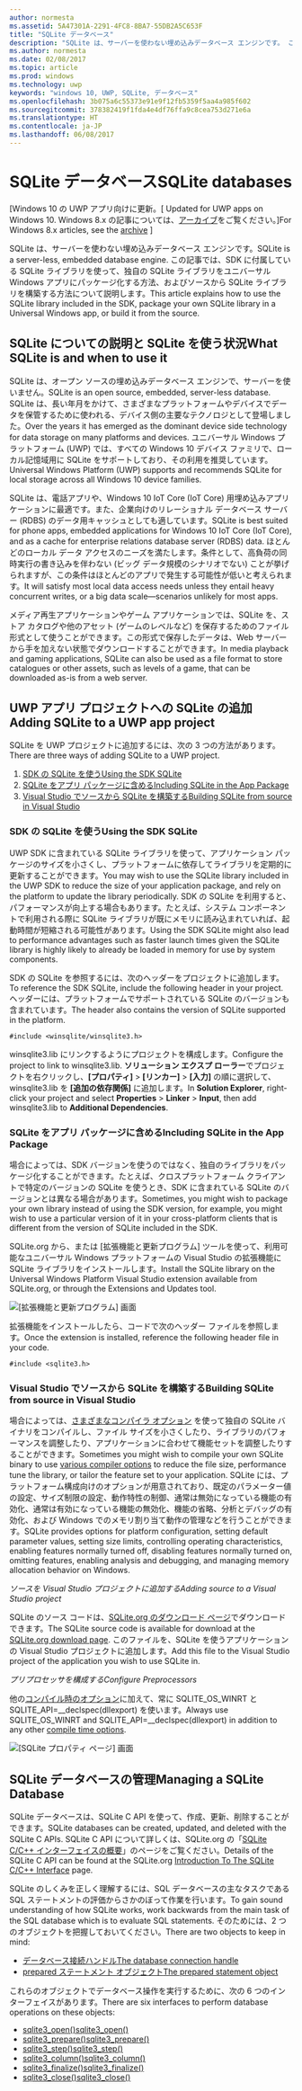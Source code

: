 ```yaml
---
author: normesta
ms.assetid: 5A47301A-2291-4FC8-8BA7-55DB2A5C653F
title: "SQLite データベース"
description: "SQLite は、サーバーを使わない埋め込みデータベース エンジンです。 この記事では、SDK に付属している SQLite ライブラリを使って、独自の SQLite ライブラリをユニバーサル Windows アプリにパッケージ化する方法、およびソースから SQLite ライブラリを構築する方法について説明します。"
ms.author: normesta
ms.date: 02/08/2017
ms.topic: article
ms.prod: windows
ms.technology: uwp
keywords: "windows 10, UWP, SQLite, データベース"
ms.openlocfilehash: 3b075a6c55373e91e9f12fb5359f5aa4a985f602
ms.sourcegitcommit: 378382419f1fda4e4df76ffa9c8cea753d271e6a
ms.translationtype: HT
ms.contentlocale: ja-JP
ms.lasthandoff: 06/08/2017
---
```

# <a name="sqlite-databases"></a><span data-ttu-id="7767e-105">SQLite データベース</span><span class="sxs-lookup"><span data-stu-id="7767e-105">SQLite databases</span></span>

<span data-ttu-id="7767e-106">\[Windows 10 の UWP アプリ向けに更新。</span><span class="sxs-lookup"><span data-stu-id="7767e-106">\[ Updated for UWP apps on Windows 10.</span></span> <span data-ttu-id="7767e-107">Windows 8.x の記事については、[アーカイブ](http://go.microsoft.com/fwlink/p/?linkid=619132)をご覧ください。\]</span><span class="sxs-lookup"><span data-stu-id="7767e-107">For Windows 8.x articles, see the [archive](http://go.microsoft.com/fwlink/p/?linkid=619132) \]</span></span>


<span data-ttu-id="7767e-108">SQLite は、サーバーを使わない埋め込みデータベース エンジンです。</span><span class="sxs-lookup"><span data-stu-id="7767e-108">SQLite is a server-less, embedded database engine.</span></span> <span data-ttu-id="7767e-109">この記事では、SDK に付属している SQLite ライブラリを使って、独自の SQLite ライブラリをユニバーサル Windows アプリにパッケージ化する方法、およびソースから SQLite ライブラリを構築する方法について説明します。</span><span class="sxs-lookup"><span data-stu-id="7767e-109">This article explains how to use the SQLite library included in the SDK, package your own SQLite library in a Universal Windows app, or build it from the source.</span></span>

## <a name="what-sqlite-is-and-when-to-use-it"></a><span data-ttu-id="7767e-110">SQLite についての説明と SQLite を使う状況</span><span class="sxs-lookup"><span data-stu-id="7767e-110">What SQLite is and when to use it</span></span>

<span data-ttu-id="7767e-111">SQLite は、オープン ソースの埋め込みデータベース エンジンで、サーバーを使いません。</span><span class="sxs-lookup"><span data-stu-id="7767e-111">SQLite is an open source, embedded, server-less database.</span></span> <span data-ttu-id="7767e-112">SQLite は、長い年月をかけて、さまざまなプラットフォームやデバイスでデータを保管するために使われる、デバイス側の主要なテクノロジとして登場しました。</span><span class="sxs-lookup"><span data-stu-id="7767e-112">Over the years it has emerged as the dominant device side technology for data storage on many platforms and devices.</span></span> <span data-ttu-id="7767e-113">ユニバーサル Windows プラットフォーム (UWP) では、すべての Windows 10 デバイス ファミリで、ローカル記憶域用に SQLite をサポートしており、その利用を推奨しています。</span><span class="sxs-lookup"><span data-stu-id="7767e-113">Universal Windows Platform (UWP) supports and recommends SQLite for local storage across all Windows 10 device families.</span></span>

<span data-ttu-id="7767e-114">SQLite は、電話アプリや、Windows 10 IoT Core (IoT Core) 用埋め込みアプリケーションに最適です。また、企業向けのリレーショナル データベース サーバー (RDBS) のデータ用キャッシュとしても適しています。</span><span class="sxs-lookup"><span data-stu-id="7767e-114">SQLite is best suited for phone apps, embedded applications for Windows 10 IoT Core (IoT Core), and as a cache for enterprise relations database server (RDBS) data.</span></span> <span data-ttu-id="7767e-115">ほとんどのローカル データ アクセスのニーズを満たします。条件として、高負荷の同時実行の書き込みを伴わない (ビッグ データ規模のシナリオでない) ことが挙げられますが、この条件はほとんどのアプリで発生する可能性が低いと考えられます。</span><span class="sxs-lookup"><span data-stu-id="7767e-115">It will satisfy most local data access needs unless they entail heavy concurrent writes, or a big data scale—scenarios unlikely for most apps.</span></span>

<span data-ttu-id="7767e-116">メディア再生アプリケーションやゲーム アプリケーションでは、SQLite を、ストア カタログや他のアセット (ゲームのレベルなど) を保存するためのファイル形式として使うことができます。この形式で保存したデータは、Web サーバーから手を加えない状態でダウンロードすることができます。</span><span class="sxs-lookup"><span data-stu-id="7767e-116">In media playback and gaming applications, SQLite can also be used as a file format to store catalogues or other assets, such as levels of a game, that can be downloaded as-is from a web server.</span></span>

## <a name="adding-sqlite-to-a-uwp-app-project"></a><span data-ttu-id="7767e-117">UWP アプリ プロジェクトへの SQLite の追加</span><span class="sxs-lookup"><span data-stu-id="7767e-117">Adding SQLite to a UWP app project</span></span>

<span data-ttu-id="7767e-118">SQLite を UWP プロジェクトに追加するには、次の 3 つの方法があります。</span><span class="sxs-lookup"><span data-stu-id="7767e-118">There are three ways of adding SQLite to a UWP project.</span></span>

1.  [<span data-ttu-id="7767e-119">SDK の SQLite を使う</span><span class="sxs-lookup"><span data-stu-id="7767e-119">Using the SDK SQLite</span></span>](#using-the-sdk-sqlite)
2.  [<span data-ttu-id="7767e-120">SQLite をアプリ パッケージに含める</span><span class="sxs-lookup"><span data-stu-id="7767e-120">Including SQLite in the App Package</span></span>](#including-sqlite-in-the-app-package)
3.  [<span data-ttu-id="7767e-121">Visual Studio でソースから SQLite を構築する</span><span class="sxs-lookup"><span data-stu-id="7767e-121">Building SQLite from source in Visual Studio</span></span>](#building-sqlite-from-source-in-visual-studio)

### <a name="using-the-sdk-sqlite"></a><span data-ttu-id="7767e-122">SDK の SQLite を使う</span><span class="sxs-lookup"><span data-stu-id="7767e-122">Using the SDK SQLite</span></span>

<span data-ttu-id="7767e-123">UWP SDK に含まれている SQLite ライブラリを使って、アプリケーション パッケージのサイズを小さくし、プラットフォームに依存してライブラリを定期的に更新することができます。</span><span class="sxs-lookup"><span data-stu-id="7767e-123">You may wish to use the SQLite library included in the UWP SDK to reduce the size of your application package, and rely on the platform to update the library periodically.</span></span> <span data-ttu-id="7767e-124">SDK の SQLite を利用すると、パフォーマンスが向上する場合もあります。たとえば、システム コンポーネントで利用される際に SQLite ライブラリが既にメモリに読み込まれていれば、起動時間が短縮される可能性があります。</span><span class="sxs-lookup"><span data-stu-id="7767e-124">Using the SDK SQLite might also lead to performance advantages such as faster launch times given the SQLite library is highly likely to already be loaded in memory for use by system components.</span></span>

<span data-ttu-id="7767e-125">SDK の SQLite を参照するには、次のヘッダーをプロジェクトに追加します。</span><span class="sxs-lookup"><span data-stu-id="7767e-125">To reference the SDK SQLite, include the following header in your project.</span></span> <span data-ttu-id="7767e-126">ヘッダーには、プラットフォームでサポートされている SQLite のバージョンも含まれています。</span><span class="sxs-lookup"><span data-stu-id="7767e-126">The header also contains the version of SQLite supported in the platform.</span></span>

`#include <winsqlite/winsqlite3.h>`

<span data-ttu-id="7767e-127">winsqlite3.lib にリンクするようにプロジェクトを構成します。</span><span class="sxs-lookup"><span data-stu-id="7767e-127">Configure the project to link to winsqlite3.lib.</span></span> <span data-ttu-id="7767e-128">**ソリューション エクスプ ローラー**でプロジェクトを右クリックし、**[プロパティ]** &gt; **[リンカー]** &gt; **[入力]** の順に選択して、winsqlite3.lib を **[追加の依存関係]** に追加します。</span><span class="sxs-lookup"><span data-stu-id="7767e-128">In **Solution Explorer**, right-click your project and select **Properties** &gt; **Linker** &gt; **Input**, then add winsqlite3.lib to **Additional Dependencies**.</span></span>

### <a name="including-sqlite-in-the-app-package"></a><span data-ttu-id="7767e-129">SQLite をアプリ パッケージに含める</span><span class="sxs-lookup"><span data-stu-id="7767e-129">Including SQLite in the App Package</span></span>

<span data-ttu-id="7767e-130">場合によっては、SDK バージョンを使うのではなく、独自のライブラリをパッケージ化することができます。たとえば、クロスプラットフォーム クライアントで特定のバージョンの SQLite を使うとき、SDK に含まれている SQLite のバージョンとは異なる場合があります。</span><span class="sxs-lookup"><span data-stu-id="7767e-130">Sometimes, you might wish to package your own library instead of using the SDK version, for example, you might wish to use a particular version of it in your cross-platform clients that is different from the version of SQLite included in the SDK.</span></span>

<span data-ttu-id="7767e-131">SQLite.org から、または [拡張機能と更新プログラム] ツールを使って、利用可能なユニバーサル Windows プラットフォームの Visual Studio の拡張機能に SQLite ライブラリをインストールします。</span><span class="sxs-lookup"><span data-stu-id="7767e-131">Install the SQLite library on the Universal Windows Platform Visual Studio extension available from SQLite.org, or through the Extensions and Updates tool.</span></span>

![[拡張機能と更新プログラム] 画面](./images/extensions-and-updates.png)

<span data-ttu-id="7767e-133">拡張機能をインストールしたら、コードで次のヘッダー ファイルを参照します。</span><span class="sxs-lookup"><span data-stu-id="7767e-133">Once the extension is installed, reference the following header file in your code.</span></span>

`#include <sqlite3.h>`

### <a name="building-sqlite-from-source-in-visual-studio"></a><span data-ttu-id="7767e-134">Visual Studio でソースから SQLite を構築する</span><span class="sxs-lookup"><span data-stu-id="7767e-134">Building SQLite from source in Visual Studio</span></span>

<span data-ttu-id="7767e-135">場合によっては、[さまざまなコンパイラ オプション](http://www.sqlite.org/compile.html) を使って独自の SQLite バイナリをコンパイルし、ファイル サイズを小さくしたり、ライブラリのパフォーマンスを調整したり、アプリケーションに合わせて機能セットを調整したりすることができます。</span><span class="sxs-lookup"><span data-stu-id="7767e-135">Sometimes you might wish to compile your own SQLite binary to use [various compiler options](http://www.sqlite.org/compile.html) to reduce the file size, performance tune the library, or tailor the feature set to your application.</span></span> <span data-ttu-id="7767e-136">SQLite には、プラットフォーム構成向けのオプションが用意されており、既定のパラメーター値の設定、サイズ制限の設定、動作特性の制御、通常は無効になっている機能の有効化、通常は有効になっている機能の無効化、機能の省略、分析とデバッグの有効化、および Windows でのメモリ割り当て動作の管理などを行うことができます。</span><span class="sxs-lookup"><span data-stu-id="7767e-136">SQLite provides options for platform configuration, setting default parameter values, setting size limits, controlling operating characteristics, enabling features normally turned off, disabling features normally turned on, omitting features, enabling analysis and debugging, and managing memory allocation behavior on Windows.</span></span>

*<span data-ttu-id="7767e-137">ソースを Visual Studio プロジェクトに追加する</span><span class="sxs-lookup"><span data-stu-id="7767e-137">Adding source to a Visual Studio project</span></span>*

<span data-ttu-id="7767e-138">SQLite のソース コードは、[SQLite.org のダウンロード ページ](https://www.sqlite.org/download.html)でダウンロードできます。</span><span class="sxs-lookup"><span data-stu-id="7767e-138">The SQLite source code is available for download at the [SQLite.org download page](https://www.sqlite.org/download.html).</span></span> <span data-ttu-id="7767e-139">このファイルを、SQLite を使うアプリケーションの Visual Studio プロジェクトに追加します。</span><span class="sxs-lookup"><span data-stu-id="7767e-139">Add this file to the Visual Studio project of the application you wish to use SQLite in.</span></span>

*<span data-ttu-id="7767e-140">プリプロセッサを構成する</span><span class="sxs-lookup"><span data-stu-id="7767e-140">Configure Preprocessors</span></span>*

<span data-ttu-id="7767e-141">他の[コンパイル時のオプション](http://www.sqlite.org/compile.html)に加えて、常に SQLITE\_OS\_WINRT と SQLITE\_API=\_\_declspec(dllexport) を使います。</span><span class="sxs-lookup"><span data-stu-id="7767e-141">Always use SQLITE\_OS\_WINRT and SQLITE\_API=\_\_declspec(dllexport) in addition to any other [compile time options](http://www.sqlite.org/compile.html).</span></span>

![[SQLite プロパティ ページ] 画面](./images/property-pages.png)

## <a name="managing-a-sqlite-database"></a><span data-ttu-id="7767e-143">SQLite データベースの管理</span><span class="sxs-lookup"><span data-stu-id="7767e-143">Managing a SQLite Database</span></span>

<span data-ttu-id="7767e-144">SQLite データベースは、SQLite C API を使って、作成、更新、削除することができます。</span><span class="sxs-lookup"><span data-stu-id="7767e-144">SQLite databases can be created, updated, and deleted with the SQLite C APIs.</span></span> <span data-ttu-id="7767e-145">SQLite C API について詳しくは、SQLite.org の「[SQLite C/C++ インターフェイスの概要](http://www.sqlite.org/cintro.html)」のページをご覧ください。</span><span class="sxs-lookup"><span data-stu-id="7767e-145">Details of the SQLite C API can be found at the SQLite.org [Introduction To The SQLite C/C++ Interface](http://www.sqlite.org/cintro.html) page.</span></span>

<span data-ttu-id="7767e-146">SQLite のしくみを正しく理解するには、SQL データベースの主なタスクである SQL ステートメントの評価からさかのぼって作業を行います。</span><span class="sxs-lookup"><span data-stu-id="7767e-146">To gain sound understanding of how SQLite works, work backwards from the main task of the SQL database which is to evaluate SQL statements.</span></span> <span data-ttu-id="7767e-147">そのためには、2 つのオブジェクトを把握しておいてください。</span><span class="sxs-lookup"><span data-stu-id="7767e-147">There are two objects to keep in mind:</span></span>

-   [<span data-ttu-id="7767e-148">データベース接続ハンドル</span><span class="sxs-lookup"><span data-stu-id="7767e-148">The database connection handle</span></span>](https://www.sqlite.org/c3ref/sqlite3.html)
-   [<span data-ttu-id="7767e-149">prepared ステートメント オブジェクト</span><span class="sxs-lookup"><span data-stu-id="7767e-149">The prepared statement object</span></span>](https://www.sqlite.org/c3ref/stmt.html)

<span data-ttu-id="7767e-150">これらのオブジェクトでデータベース操作を実行するために、次の 6 つのインターフェイスがあります。</span><span class="sxs-lookup"><span data-stu-id="7767e-150">There are six interfaces to perform database operations on these objects:</span></span>

-   [<span data-ttu-id="7767e-151">sqlite3\_open()</span><span class="sxs-lookup"><span data-stu-id="7767e-151">sqlite3\_open()</span></span>](https://web.archive.org/web/20141228070025/http:/www.sqlite.org/c3ref/open.html)
-   [<span data-ttu-id="7767e-152">sqlite3\_prepare()</span><span class="sxs-lookup"><span data-stu-id="7767e-152">sqlite3\_prepare()</span></span>](https://web.archive.org/web/20141228070025/http:/www.sqlite.org/c3ref/prepare.html)
-   [<span data-ttu-id="7767e-153">sqlite3\_step()</span><span class="sxs-lookup"><span data-stu-id="7767e-153">sqlite3\_step()</span></span>](https://web.archive.org/web/20141228070025/http:/www.sqlite.org/c3ref/step.html)
-   [<span data-ttu-id="7767e-154">sqlite3\_column()</span><span class="sxs-lookup"><span data-stu-id="7767e-154">sqlite3\_column()</span></span>](https://web.archive.org/web/20141228070025/http:/www.sqlite.org/c3ref/column_blob.html)
-   [<span data-ttu-id="7767e-155">sqlite3\_finalize()</span><span class="sxs-lookup"><span data-stu-id="7767e-155">sqlite3\_finalize()</span></span>](https://web.archive.org/web/20141228070025/http:/www.sqlite.org/c3ref/finalize.html)
-   [<span data-ttu-id="7767e-156">sqlite3\_close()</span><span class="sxs-lookup"><span data-stu-id="7767e-156">sqlite3\_close()</span></span>](https://web.archive.org/web/20141228070025/http:/www.sqlite.org/c3ref/close.html)

 

 
